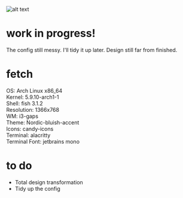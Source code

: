 ![alt text](https://i.ibb.co/KKdPywZ/Deepin-Screenshot-select-area-20201225045255.png)
# work in progress!
The config still messy. I'll tidy it up later.
Design still far from finished.

# fetch
OS: Arch Linux x86_64<br>
Kernel: 5.9.10-arch1-1<br>
Shell: fish 3.1.2<br>
Resolution: 1366x768<br>
WM: i3-gaps<br>
Theme: Nordic-bluish-accent<br>
Icons: candy-icons<br>
Terminal: alacritty<br>
Terminal Font: jetbrains mono<br>

# to do
- Total design transformation
- Tidy up the config
